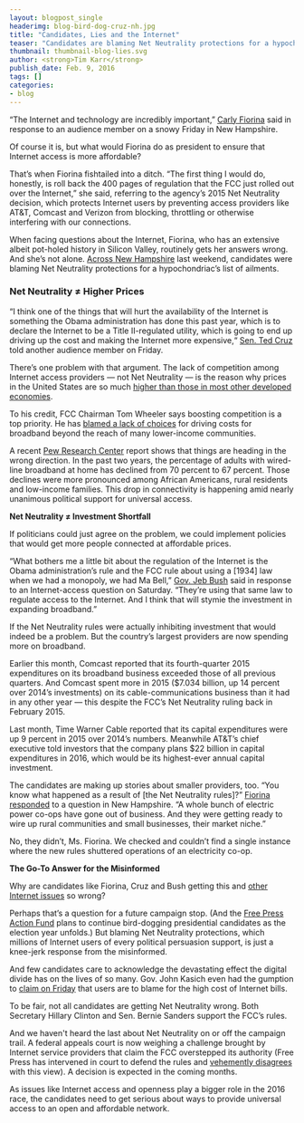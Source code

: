 ```yaml
---
layout: blogpost_single
headerimg: blog-bird-dog-cruz-nh.jpg
title: "Candidates, Lies and the Internet"
teaser: "Candidates are blaming Net Neutrality protections for a hypochondriac's list of ailments."
thumbnail: thumbnail-blog-lies.svg
author: <strong>Tim Karr</strong>
publish_date: Feb. 9, 2016
tags: []
categories:
- blog
---
```

“The Internet and technology are incredibly important,” [Carly Fiorina](https://www.youtube.com/watch?v=khX9VbIFB9A&feature=youtu.be) said in response to an audience member on a snowy Friday in New Hampshire. 

Of course it is, but what would Fiorina do as president to ensure that Internet access is more affordable?

That’s when Fiorina fishtailed into a ditch. “The first thing I would do, honestly, is roll back the 400 pages of regulation that the FCC just rolled out over the Internet,” she said, referring to the agency’s 2015 Net Neutrality decision, which protects Internet users by preventing access providers like AT&T, Comcast and Verizon from blocking, throttling or otherwise interfering with our connections. 

When facing questions about the Internet, Fiorina, who has an extensive albeit pot-holed history in Silicon Valley, routinely gets her answers wrong. And she’s not alone. [Across New Hampshire](https://storify.com/timkarr/bird-dogging-for-the-internet) last weekend, candidates were blaming Net Neutrality protections for a hypochondriac’s list of ailments. 

<h3>Net Neutrality ≠ Higher Prices</h3>

“I think one of the things that will hurt the availability of the Internet is something the Obama administration has done this past year, which is to declare the Internet to be a Title II-regulated utility, which is going to end up driving up the cost and making the Internet more expensive,“ [Sen. Ted Cruz](https://www.youtube.com/watch?v=33dB5JKbiAw&feature=youtu.be) told another audience member on Friday.

There’s one problem with that argument. The lack of competition among Internet access providers — not Net Neutrality — is the reason why prices in the United States are so much [higher than those in most other developed economies](http://www.theverge.com/2015/4/1/8321437/maps-show-why-internet-is-more-expensive-us-europe-competition). 

To his credit, FCC Chairman Tom Wheeler says boosting competition is a top priority. He has [blamed a lack of choices](http://arstechnica.com/business/2014/09/most-of-the-us-has-no-broadband-competition-at-25mbps-fcc-chair-says/) for driving costs for broadband beyond the reach of many lower-income communities.

A recent [Pew Research Center](http://www.pewinternet.org/2015/12/21/home-broadband-2015/) report shows that things are heading in the wrong direction. In the past two years, the percentage of adults with wired-line broadband at home has declined from 70 percent to 67 percent. Those declines were more pronounced among African Americans, rural residents and low-income families. This drop in connectivity is happening amid nearly unanimous political support for universal access.

**Net Neutrality ≠ Investment Shortfall**

If politicians could just agree on the problem, we could implement policies that would get more people connected at affordable prices.

“What bothers me a little bit about the regulation of the Internet is the Obama administration’s rule and the FCC rule about using a [1934] law when we had a monopoly, we had Ma Bell,” [Gov. Jeb Bush](https://www.youtube.com/watch?v=aDcWyyctN9U&feature=youtu.be) said in response to an Internet-access question on Saturday. “They’re using that same law to regulate access to the Internet. And I think that will stymie the investment in expanding broadband.” 

If the Net Neutrality rules were actually inhibiting investment that would indeed be a problem. But the country’s largest providers are now spending more on broadband. 

Earlier this month, Comcast reported that its fourth-quarter 2015 expenditures on its broadband business exceeded those of all previous quarters. And Comcast spent more in 2015 ($7.034 billion, up 14 percent over 2014’s investments) on its cable-communications business than it had in any other year — this despite the FCC’s Net Neutrality ruling back in February 2015.

Last month, Time Warner Cable reported that its capital expenditures were up 9 percent in 2015 over 2014’s numbers. Meanwhile AT&T’s chief executive told investors that the company plans $22 billion in capital expenditures in 2016, which would be its highest-ever annual capital investment.

The candidates are making up stories about smaller providers, too. “You know what happened as a result of [the Net Neutrality rules]?” [Fiorina responded](https://www.youtube.com/watch?v=khX9VbIFB9A&feature=youtu.be) to a question in New Hampshire. “A whole bunch of electric power co-ops have gone out of business. And they were getting ready to wire up rural communities and small businesses, their market niche.”

No, they didn’t, Ms. Fiorina. We checked and couldn’t find a single instance where the new rules shuttered operations of an electricity co-op. 

**The Go-To Answer for the Misinformed**

Why are candidates like Fiorina, Cruz and Bush getting this and [other Internet issues](https://internet2016.net/blog/candidates-internet-fact-check.html) so wrong? 

Perhaps that’s a question for a future campaign stop. (And the [Free Press Action Fund](http://www.internet2016.net) plans to continue bird-dogging presidential candidates as the election year unfolds.) But blaming Net Neutrality protections, which millions of Internet users of every political persuasion support, is just a knee-jerk response from the misinformed.   

And few candidates care to acknowledge the devastating effect the digital divide has on the lives of so many. Gov. John Kasich even had the gumption to [claim on Friday](https://youtu.be/gdLQ-MjrezM) that users are to blame for the high cost of Internet bills. 

To be fair, not all candidates are getting Net Neutrality wrong. Both Secretary Hillary Clinton and Sen. Bernie Sanders support the FCC’s rules. 

And we haven't heard the last about Net Neutrality on or off the campaign trail. A federal appeals court is now weighing a challenge brought by Internet service providers that claim the FCC overstepped its authority (Free Press has intervened in court to defend the rules and [vehemently disagrees](http://www.freepress.net/press-release/107237/open-internet-champions-make-case-net-neutrality-us-court-appeals) with this view). A decision is expected in the coming months. 

As issues like Internet access and openness play a bigger role in the 2016 race, the candidates need to get serious about ways to provide universal access to an open and affordable network.
